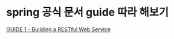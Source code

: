 # spring 공식 문서 guide 따라 해보기

[GUIDE 1 - Building a RESTful Web Service](https://github.com/320Hwany/spring-guide/tree/main/guide1/note.md)         